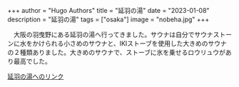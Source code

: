 +++
author = "Hugo Authors"
title = "延羽の湯"
date = "2023-01-08"
description = "延羽の湯"
tags = ["osaka"]
image = "nobeha.jpg"
+++

　大阪の羽曳野にある延羽の湯へ行ってきました。サウナは自分でサウナストーンに水をかけられる小さめのサウナと、IKIストーブを使用した大きめのサウナの２種類ありました。大きめのサウナで、ストーブに氷を乗せるロウリュウがあり最高でした。

<a href= "https://www.nobuta123.co.jp/nobehahabikino/" target="_blank">延羽の湯へのリンク</a>
